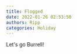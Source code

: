 ```yaml
---
title: Flogged
date: 2022-01-26 02:53:50
authors: Ripp
categories: Holiday
---
```


 Let's go Burrell!